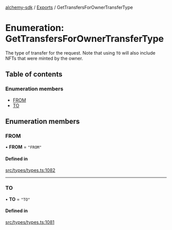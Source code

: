 [alchemy-sdk](../README.md) / [Exports](../modules.md) / GetTransfersForOwnerTransferType

# Enumeration: GetTransfersForOwnerTransferType

The type of transfer for the request. Note that using `TO` will also include
NFTs that were minted by the owner.

## Table of contents

### Enumeration members

- [FROM](GetTransfersForOwnerTransferType.md#from)
- [TO](GetTransfersForOwnerTransferType.md#to)

## Enumeration members

### FROM

• **FROM** = `"FROM"`

#### Defined in

[src/types/types.ts:1082](https://github.com/alchemyplatform/alchemy-sdk-js/blob/ee5b9ee/src/types/types.ts#L1082)

___

### TO

• **TO** = `"TO"`

#### Defined in

[src/types/types.ts:1081](https://github.com/alchemyplatform/alchemy-sdk-js/blob/ee5b9ee/src/types/types.ts#L1081)
